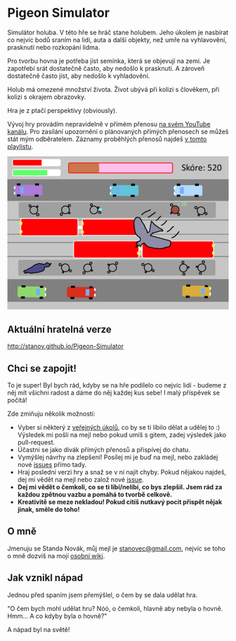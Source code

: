 # Pigeon Simulator

Simulátor holuba. V této hře se hráč stane holubem. Jeho úkolem je nasbírat co nejvíc bodů sraním na lidi, auta a další objekty, než umře na vyhlavovění, prasknutí nebo rozkopání lidma.

Pro tvorbu hovna je potřeba jíst semínka, která se objevují na zemi. Je zapotřebí srát dostatečně často, aby nedošlo k prasknutí. A zároveň dostatečně často jíst, aby nedošlo k vyhladovění.

Holub má omezené množství života. Život ubývá při kolizi s člověkem, při kolizi s okrajem obrazovky.

Hra je z ptačí perspektivy (obviously).

Vývoj hry provádím nepravidelně v přímém přenosu [na svém YouTube kanálu](https://www.youtube.com/user/xxxstanley). Pro zasílání upozornění o plánovaných přímých přenosech se můžeš stát mým odběratelem. Záznamy proběhlých přenosů najdeš [v tomto playlistu](https://www.youtube.com/playlist?list=PLE4fGQXgx2n3ECP-Hv2OTpnWRKSdHiSg9).

![](https://github.com/StaNov/Pigeon-Simulator/blob/master/grafika/prototyp.png)

## Aktuální hratelná verze

http://stanov.github.io/Pigeon-Simulator

## Chci se zapojit!

To je super! Byl bych rád, kdyby se na hře podílelo co nejvíc lidí - budeme z něj mít všichni radost a dáme do něj každej kus sebe! I malý příspěvek se počítá!

Zde zmiňuju několik možností:

* Vyber si některý z [veřejných úkolů](https://github.com/StaNov/Pigeon-Simulator/issues?utf8=%E2%9C%93&q=is%3Aissue+is%3Aopen+label%3Ave%C5%99ejn%C3%A9), co by se ti líbilo dělat a udělej to :) Výsledek mi pošli na mejl nebo pokud umíš s gitem, zadej výsledek jako pull-request.
* Účastni se jako divák přímých přenosů a přispívej do chatu.
* Vymýšlej návrhy na zlepšení! Posílej mi je buď na mejl, nebo zakládej nové [issues](https://github.com/StaNov/Pigeon-Simulator/issues) přímo tady.
* Hraj poslední verzi hry a snaž se v ní najít chyby. Pokud nějakou najdeš, dej mi vědět na mejl nebo založ nové [issue](https://github.com/StaNov/Pigeon-Simulator/issues).
* **Dej mi vědět o čemkoli, co se ti líbí/nelíbí, co bys zlepšil. Jsem rád za každou zpětnou vazbu a pomáhá to tvorbě celkově.**
* **Kreativitě se meze nekladou! Pokud cítíš nutkavý pocit přispět nějak jinak, směle do toho!**

## O mně

Jmenuju se Standa Novák, můj mejl je stanovec@gmail.com, nejvíc se toho o mně dozvíš na mojí [osobní wiki](http://www.stanov.cz).

## Jak vznikl nápad

Jednou před spaním jsem přemýšlel, o čem by se dala udělat hra.

"O čem bych mohl udělat hru? Nóó, o čemkoli, hlavně aby nebyla o hovně. Hmm... A co kdyby byla o hovně?"

A nápad byl na světě!
